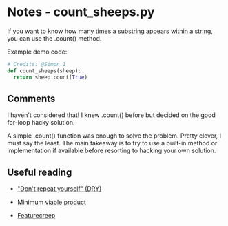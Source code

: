 # Notes - count_sheeps.py

If you want to know how many times a substring appears within a string,
you can use the .count() method.

Example demo code:

```python
# Credits: @Simon.1
def count_sheeps(sheep):
  return sheep.count(True)
```

## Comments

I haven't considered that! I knew
.count() before but decided on the
good for-loop hacky solution.

A simple .count() function was
enough to solve the problem.
Pretty clever, I must say the least.
The main takeaway is to try to use a built-in
method or implementation if available
before resorting to hacking your own
solution.

## Useful reading

- ["Don't repeat yourself" (DRY)](https://en.wikipedia.org/wiki/Don%27t_repeat_yourself)

- [Minimum viable product](https://en.wikipedia.org/wiki/Minimum_viable_product)

- [Featurecreep](https://en.wikipedia.org/wiki/Feature_creep)
